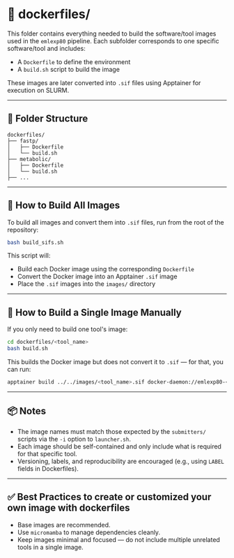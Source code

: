 # 🐳 dockerfiles/

This folder contains everything needed to build the software/tool images used in the `emlexp80` pipeline. Each subfolder corresponds to one specific software/tool and includes:

-   A `Dockerfile` to define the environment
-   A `build.sh` script to build the image

These images are later converted into `.sif` files using Apptainer for execution on SLURM.

---

## 📁 Folder Structure

```
dockerfiles/
├── fastp/
│   ├── Dockerfile
│   └── build.sh
├── metabolic/
│   ├── Dockerfile
│   └── build.sh
├── ...
```

---

## 🚀 How to Build All Images

To build all images and convert them into `.sif` files, run from the root of the repository:

```bash
bash build_sifs.sh
```

This script will:

-   Build each Docker image using the corresponding `Dockerfile`
-   Convert the Docker image into an Apptainer `.sif` image
-   Place the `.sif` images into the `images/` directory

---

## 🔧 How to Build a Single Image Manually

If you only need to build one tool's image:

```bash
cd dockerfiles/<tool_name>
bash build.sh
```

This builds the Docker image but does not convert it to `.sif` — for that, you can run:

```bash
apptainer build ../../images/<tool_name>.sif docker-daemon://emlexp80-<tool_name>:latest
```

---

## 📦 Notes

-   The image names must match those expected by the `submitters/` scripts via the `-i` option to `launcher.sh`.
-   Each image should be self-contained and only include what is required for that specific tool.
-   Versioning, labels, and reproducibility are encouraged (e.g., using `LABEL` fields in Dockerfiles).

---

## ✅ Best Practices to create or customized your own image with dockerfiles

-   Base images are recommended.
-   Use `micromamba` to manage dependencies cleanly.
-   Keep images minimal and focused — do not include multiple unrelated tools in a single image.
